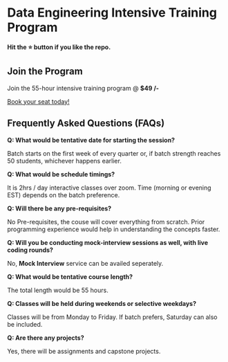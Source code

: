 # Data Engineering Intensive Training Program

**Hit the ⭐️ button if you like the repo.**

## Join the Program

Join the 55-hour intensive training program @ **$49 /-**

[Book your seat today!]()

## Frequently Asked Questions (FAQs)

**Q: What would be tentative date for starting the session?**

Batch starts on the first week of every quarter or, if batch strength reaches 50 students, whichever happens earlier.

**Q: What would be schedule timings?**

It is 2hrs / day interactive classes over zoom. Time (morning or evening EST) depends on the batch preference.

**Q: Will there be any pre-requisites?**

No Pre-requisites, the couse will cover everything from scratch. Prior programming experience would help in understanding the concepts faster.

**Q: Will you be conducting mock-interview sessions as well, with live coding rounds?**

No, **Mock Interview** service can be availed seperately.

**Q: What would be tentative course length?**

The total length would be 55 hours.

**Q: Classes will be held during weekends or selective weekdays?**

Classes will be from Monday to Friday. If batch prefers, Saturday can also be included.

**Q: Are there any projects?**

Yes, there will be assignments and capstone projects.
